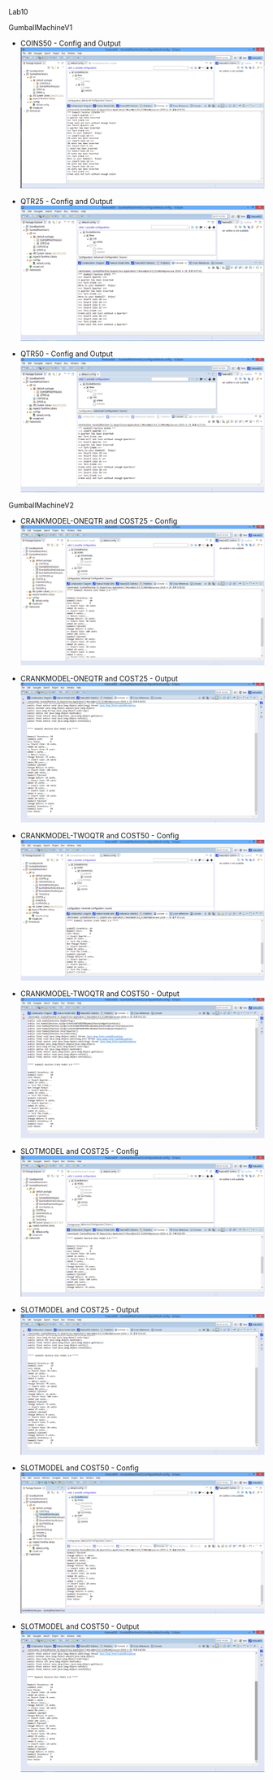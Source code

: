 Lab10

GumballMachineV1
- COINS50 - Config and Output 
![alt Output](https://github.com/jake-ilsoo-kim/cmpe202/blob/master/lab10/output/GumballMachineV1-COINS50-ConfigAndOutput.png)

- QTR25 - Config and Output
![alt Output](https://github.com/jake-ilsoo-kim/cmpe202/blob/master/lab10/output/GumballMachineV1-QTR25-ConfigAndOutput.png)

- QTR50 - Config and Output
![alt Output](https://github.com/jake-ilsoo-kim/cmpe202/blob/master/lab10/output/GumballMachineV1-QTR50-ConfigAndOutput.png)



GumballMachineV2
- CRANKMODEL-ONEQTR and COST25 - Config
![alt Output](https://github.com/jake-ilsoo-kim/cmpe202/blob/master/lab10/output/GumballMachineV2-ONEQTR-COST25-Config.png)
- CRANKMODEL-ONEQTR and COST25 - Output
![alt Output](https://github.com/jake-ilsoo-kim/cmpe202/blob/master/lab10/output/GumballMachineV2-ONEQTR-COST25-Output.png)

- CRANKMODEL-TWOQTR and COST50 - Config
![alt Output](https://github.com/jake-ilsoo-kim/cmpe202/blob/master/lab10/output/GumballMachineV2-TWOQTR-COST50-Config.png)
- CRANKMODEL-TWOQTR and COST50 - Output
![alt Output](https://github.com/jake-ilsoo-kim/cmpe202/blob/master/lab10/output/GumballMachineV2-TWOQTR-COST50-Output.png)

- SLOTMODEL and COST25 - Config
![alt Output](https://github.com/jake-ilsoo-kim/cmpe202/blob/master/lab10/output/GumballMachineV2-SLOTMODEL-COST25-Config.png)
- SLOTMODEL and COST25 - Output
![alt Output](https://github.com/jake-ilsoo-kim/cmpe202/blob/master/lab10/output/GumballMachineV2-SLOTMODEL-COST25-Output.png)

- SLOTMODEL and COST50 - Config
![alt Output](https://github.com/jake-ilsoo-kim/cmpe202/blob/master/lab10/output/GumballMachineV2-SLOTMODEL-COST50-Config.png)
- SLOTMODEL and COST50 - Output
![alt Output](https://github.com/jake-ilsoo-kim/cmpe202/blob/master/lab10/output/GumballMachineV2-SLOTMODEL-COST50-Output.png)




